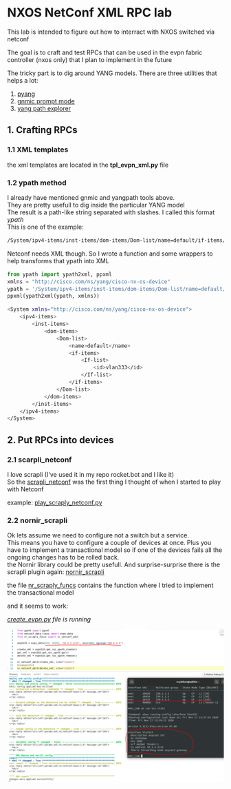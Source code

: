 # NXOS NetConf XML RPC lab

This lab is intended to figure out how to interract with NXOS switched via netconf

The goal is to craft and test RPCs that can be used in the evpn fabric controller (nxos only) that I plan to implement in the future


The tricky part is to dig around YANG models. There are three utilities that helps a lot:  
1. [pyang](https://github.com/mbj4668/pyang)
2. [gnmic prompt mode](https://gnmic.kmrd.dev/advanced/prompt_suggestions/)
3. [yang path explorer](https://github.com/hellt/yangpath)




## 1. Crafting RPCs

### 1.1 XML templates

the xml templates are located in the **tpl_evpn_xml.py** file

### 1.2 ypath method

I already have mentioned gnmic and yangpath tools above.   
They are pretty usefull to dig inside the particular YANG model  
The result is a path-like string separated with slashes. I called this format *ypath*  
This is one of the example:  
```bash
/System/ipv4-items/inst-items/dom-items/Dom-list/name=default/if-items/If-list/id=vlan333
```
Netconf needs XML though. So I wrote a function and some wrappers to help transforms that ypath into XML
```python
from ypath import ypath2xml, ppxml
xmlns = "http://cisco.com/ns/yang/cisco-nx-os-device"
ypath = '/System/ipv4-items/inst-items/dom-items/Dom-list/name=default/if-items/If-list/id=vlan333'
ppxml(ypath2xml(ypath, xmlns))
```
```bash
<System xmlns="http://cisco.com/ns/yang/cisco-nx-os-device">
    <ipv4-items>
        <inst-items>
            <dom-items>
                <Dom-list>
                    <name>default</name>
                    <if-items>
                        <If-list>
                            <id>vlan333</id>
                        </If-list>
                    </if-items>
                </Dom-list>
            </dom-items>
        </inst-items>
    </ipv4-items>
</System>
```


## 2. Put RPCs into devices

### 2.1 scarpli_netconf

I love scrapli (I've used it in my repo rocket.bot and I like it)  
So the [scrapli_netconf](https://github.com/scrapli/scrapli_netconf) was the first thing I thought of when I started to play with Netconf

example: [play_scraply_netconf.py](play_scraply_netconf.py)

### 2.2 nornir_scrapli

Ok lets assume we need to configure not a switch but a service.  
This means you have to configure a couple of devices at once. Plus you have to implement a transactional model so if one of the devices fails all the ongoing changes has to be rolled back.  
the Nornir library could be pretty usefull. And surprise-surprise there is the scrapli plugin again: [nornir_scrapli](https://github.com/scrapli/nornir_scrapli)

the file [nr_scraply_funcs](nr_scrapli_funcs.py) contains the function where I tried to implement the transactional model

and it seems to work:

*[create_evpn.py](create_evpn.py) file is running*

![](img/evpn_with_netconf.png)
